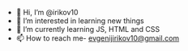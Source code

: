 - 👋 Hi, I’m @irikov10
- 👀 I’m interested in learning new things
- 🌱 I’m currently learning JS, HTML and CSS
- 📫 How to reach me- evgenijirikov10@gmail.com
